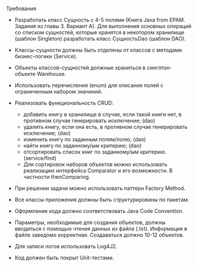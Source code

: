 Требования
- Разработать класс Сущность с 4-5 полями (Книга Java from EPAM. Задания из главы 3.
Вариант А). Для выполнения основных операций со списком сущностей, которые хранятся в некотором хранилище (шаблон Singleton) разработать класс СущностьDao (шаблон DAO).
- Классы-сущности должны быть отделены от классов с методами бизнес-логики (Service).
- Объекты классов-сущностей должные храниться в синглтон-объекте Warehouse.
- Использовать перечисления (enum) для описания полей с ограниченным набором значений.
- Реализовать функциональность CRUD:

    - добавить книгу в хранилище в случае, если такой книги нет, в противном случае генерировать исключение; (dao)
    - удалить книгу, если она есть, в противном случае генерировать исключение; (dao)
    - изменить книгу по заданным полям/полю; (dao)
    - найти книгу по заданному/ым критерию; (dao)
    - отсортировать список книг по заданному/ым критерию.(service/find)
    - Для сортировок наборов объектов можно использовать реализацию интерфейса
Comparator и его возможности. В частности thenComparing.
- При решении задачи можно использовать паттерн Factory Method.
- Все классы приложения должны быть структурированы по пакетам.
- Оформление кода должно соответствовать Java Code Convention.
- Параметры, необходимые для создания объектов, должны вводиться с помощью чтения данных из файла (.txt). Информация в файле заведомо корректная. Создаваться должно 10-12 объектов.
- Для записи логов использовать Log4J2.
- Код должен быть покрыт Unit-тестами.
